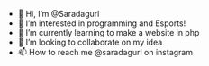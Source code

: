 - 👋 Hi, I’m @Saradagurl
- 👀 I’m interested in programming and Esports!
- 🌱 I’m currently learning to make a website in php
- 💞️ I’m looking to collaborate on my idea
- 📫 How to reach me @saradagurl on instagram

<!---
Saradagurl/Saradagurl is a ✨ special ✨ repository because its `README.md` (this file) appears on your GitHub profile.
You can click the Preview link to take a look at your changes.
--->
